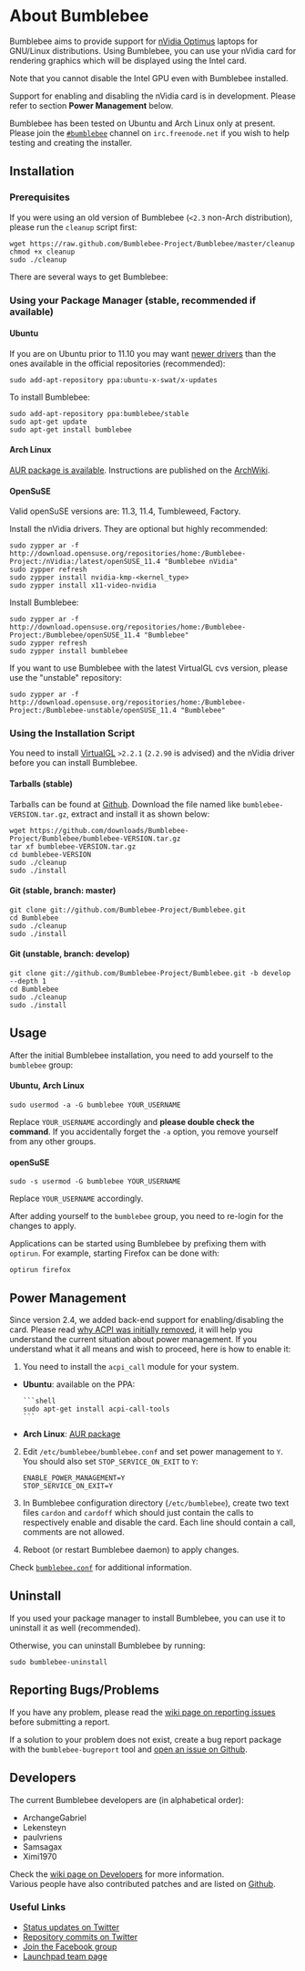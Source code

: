 About Bumblebee
===============

Bumblebee aims to provide support for [nVidia Optimus][optimus] laptops for
GNU/Linux distributions. Using Bumblebee, you can use your nVidia card for
rendering graphics which will be displayed using the Intel card.

Note that you cannot disable the Intel GPU even with Bumblebee installed.

Support for enabling and disabling the nVidia card is in development. Please
refer to section **Power Management** below.

Bumblebee has been tested on Ubuntu and Arch Linux only at present. Please
join the [`#bumblebee`][irc] channel on `irc.freenode.net` if you wish to
help testing and creating the installer.

  [optimus]: http://en.wikipedia.org/wiki/Nvidia_Optimus
  [irc]:     http://webchat.freenode.net/?channels=#bumblebee

Installation
------------

### Prerequisites

If you were using an old version of Bumblebee (`<2.3` non-Arch distribution),
please run the `cleanup` script first:

```shell
wget https://raw.github.com/Bumblebee-Project/Bumblebee/master/cleanup
chmod +x cleanup
sudo ./cleanup
```

There are several ways to get Bumblebee:

### Using your Package Manager (stable, recommended if available)

#### Ubuntu

If you are on Ubuntu prior to 11.10 you may want [newer drivers][x-updates]
than the ones available in the official repositories (recommended):

```shell
sudo add-apt-repository ppa:ubuntu-x-swat/x-updates
```

To install Bumblebee:

```shell
sudo add-apt-repository ppa:bumblebee/stable
sudo apt-get update
sudo apt-get install bumblebee
```

  [x-updates]: https://edge.launchpad.net/~ubuntu-x-swat/+archive/x-updates

#### Arch Linux

[AUR package is available][arch-aur]. Instructions are published on the
[ArchWiki][arch-wiki].

  [arch-aur]:  http://aur.archlinux.org/packages.php?ID=49469
  [arch-wiki]: https://wiki.archlinux.org/index.php/Bumblebee

#### OpenSuSE

Valid openSuSE versions are: 11.3, 11.4, Tumbleweed, Factory.

Install the nVidia drivers. They are optional but highly recommended:

```shell
sudo zypper ar -f http://download.opensuse.org/repositories/home:/Bumblebee-Project:/nVidia:/latest/openSUSE_11.4 "Bumblebee nVidia"
sudo zypper refresh
sudo zypper install nvidia-kmp-<kernel_type>
sudo zypper install x11-video-nvidia
```

Install Bumblebee:

```shell
sudo zypper ar -f http://download.opensuse.org/repositories/home:/Bumblebee-Project:/Bumblebee/openSUSE_11.4 "Bumblebee"
sudo zypper refresh
sudo zypper install bumblebee
```

If you want to use Bumblebee with the latest VirtualGL cvs version, please use the "unstable" repository:

```shell
sudo zypper ar -f http://download.opensuse.org/repositories/home:/Bumblebee-Project:/Bumblebee-unstable/openSUSE_11.4 "Bumblebee"
```


### Using the Installation Script

You need to install [VirtualGL][virtgl] `>2.2.1` (`2.2.90` is advised) and
the nVidia driver before you can install Bumblebee.

#### Tarballs (stable)

Tarballs can be found at [Github][tarballs]. Download the file named like
`bumblebee-VERSION.tar.gz`, extract and install it as shown below:

```shell
wget https://github.com/downloads/Bumblebee-Project/Bumblebee/bumblebee-VERSION.tar.gz
tar xf bumblebee-VERSION.tar.gz
cd bumblebee-VERSION
sudo ./cleanup
sudo ./install
```

#### Git (stable, branch: master)

```shell
git clone git://github.com/Bumblebee-Project/Bumblebee.git
cd Bumblebee
sudo ./cleanup
sudo ./install
```

#### Git (unstable, branch: develop)

```shell
git clone git://github.com/Bumblebee-Project/Bumblebee.git -b develop --depth 1
cd Bumblebee
sudo ./cleanup
sudo ./install
```

  [virtgl]:   http://www.virtualgl.org/
  [tarballs]: https://github.com/Bumblebee-Project/Bumblebee/downloads

Usage
-----

After the initial Bumblebee installation, you need to add yourself to the
`bumblebee` group:

#### Ubuntu, Arch Linux

```shell
sudo usermod -a -G bumblebee YOUR_USERNAME

```
Replace `YOUR_USERNAME` accordingly and **please double check the command**.
If you accidentally forget the `-a` option, you remove yourself from any
other groups.  

#### openSuSE

```shell
sudo -s usermod -G bumblebee YOUR_USERNAME
```

Replace `YOUR_USERNAME` accordingly.

After adding yourself to the `bumblebee` group, you need to re-login for the
changes to apply.

Applications can be started using Bumblebee by prefixing them with `optirun`.
For example, starting Firefox can be done with:

```shell
optirun firefox
```

Power Management
----------------

Since version 2.4, we added back-end support for enabling/disabling the card.
Please read [why ACPI was initially removed][acpi-removed], it will help you
understand the current situation about power management. If you understand
what it all means and wish to proceed, here is how to enable it:

1. You need to install the `acpi_call` module for your system.

  - **Ubuntu**: available on the PPA:

        ```shell
        sudo apt-get install acpi-call-tools
        ```

  - **Arch Linux**: [AUR package][arch-acpi-aur]


2. Edit `/etc/bumblebee/bumblebee.conf` and set power management to `Y`.
   You should also set `STOP_SERVICE_ON_EXIT` to `Y`:

    ```
    ENABLE_POWER_MANAGEMENT=Y
    STOP_SERVICE_ON_EXIT=Y
    ```

3. In Bumblebee configuration directory (`/etc/bumblebee`), create two text
   files `cardon` and `cardoff` which should just contain the calls to
   respectively enable and disable the card. Each line should contain a call,
   comments are not allowed.

4. Reboot (or restart Bumblebee daemon) to apply changes.

Check [`bumblebee.conf`][bumblebee-conf] for additional information.

  [acpi-removed]:   https://github.com/Bumblebee-Project/Bumblebee/wiki/ACPI-Removed
  [arch-acpi-aur]:  https://aur.archlinux.org/packages.php?ID=39470
  [bumblebee-conf]: https://github.com/Bumblebee-Project/Bumblebee/blob/master/install-files/bumblebee.conf

Uninstall
---------

If you used your package manager to install Bumblebee, you can use it to
uninstall it as well (recommended).

Otherwise, you can uninstall Bumblebee by running:

```shell
sudo bumblebee-uninstall
```

Reporting Bugs/Problems
-----------------------

If you have any problem, please read the
[wiki page on reporting issues][wiki-reporting-issues] before submitting a
report.

If a solution to your problem does not exist, create a bug report package
with the `bumblebee-bugreport` tool and
[open an issue on Github][github-issues].

  [wiki-reporting-issues]: https://github.com/Bumblebee-Project/Bumblebee/wiki/Reporting-Issues
  [github-issues]:         https://github.com/Bumblebee-Project/Bumblebee/issues

Developers
----------

The current Bumblebee developers are (in alphabetical order):

- ArchangeGabriel
- Lekensteyn
- paulvriens
- Samsagax
- Ximi1970

Check the [wiki page on Developers][wiki-developers] for more information.  
Various people have also contributed patches and are listed on
[Github][github-contribs].

  [wiki-developers]: https://github.com/Bumblebee-Project/Bumblebee/wiki/Developers
  [github-contribs]: https://github.com/Bumblebee-Project/Bumblebee/contributors

### Useful Links

- [Status updates on Twitter](https://twitter.com/Team_Bumblebee)
- [Repository commits on Twitter](https://twitter.com/Bumblebee_Git)
- [Join the Facebook group](http://tinyurl.com/bumblebeefacebook)
- [Launchpad team page](https://launchpad.net/~bumblebee)

